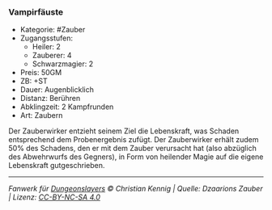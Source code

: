 ### Vampirfäuste

- Kategorie: #Zauber
- Zugangsstufen:
  - Heiler: 2
  - Zauberer: 4
  - Schwarzmagier: 2
- Preis: 50GM
- ZB: +ST
- Dauer: Augenblicklich
- Distanz: Berühren
- Abklingzeit: 2 Kampfrunden
- Art: Zaubern



Der Zauberwirker entzieht seinem Ziel die Lebenskraft, was Schaden entsprechend dem Probenergebnis zufügt. Der Zauberwirker erhält zudem 50% des Schadens, den er mit dem Zauber verursacht hat (also abzüglich des Abwehrwurfs des Gegners), in Form von heilender Magie auf die eigene Lebenskraft gutgeschrieben.

---

_Fanwerk für [Dungeonslayers](https://www.dungeonslayers.net/) © Christian Kennig | Quelle: Dzaarions Zauber | Lizenz: [CC-BY-NC-SA 4.0](https://creativecommons.org/licenses/by-nc-sa/4.0/deed.de)_
